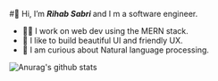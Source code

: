  #👋 Hi, I’m <i><b>Rihab Sabri </b></i> and I m a software engineer.
- 👩‍💼 I work on web dev using the MERN stack.
- 🌟 I like to build beautiful UI and friendly UX.
- :eyes:  I am curious about Natural language processing.

<!---
RihabSabri/RihabSabri is a ✨ special ✨ repository because its `README.md` (this file) appears on your GitHub profile.
You can click the Preview link to take a look at your changes.
--->
![Anurag's github stats](https://github-readme-stats.vercel.app/api?username=RihabSabri)







